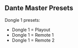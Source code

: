 ## Dante Master Presets

Dongle 1 presets:

- Dongle 1 = Playout
- Dongle 1 = Remote 1
- Dongle 1 = Remote 2
